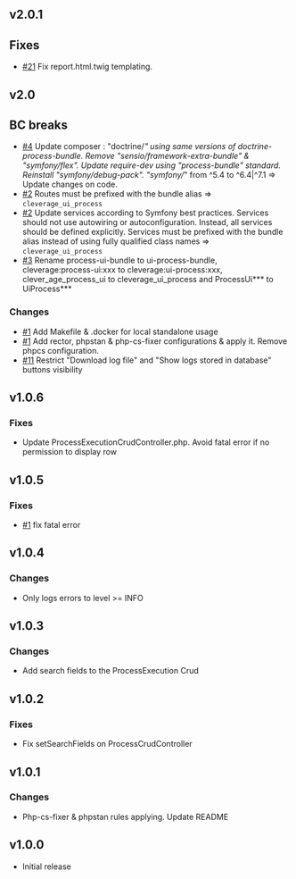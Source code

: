 v2.0.1
------

## Fixes

* [#21](https://github.com/cleverage/ui-process-bundle/issues/21) Fix report.html.twig templating.


v2.0
------

## BC breaks

* [#4](https://github.com/cleverage/ui-process-bundle/issues/4) Update composer : "doctrine/*" using same versions of doctrine-process-bundle. 
  Remove "sensio/framework-extra-bundle" & "symfony/flex". Update require-dev using "process-bundle" standard. Reinstall "symfony/debug-pack". 
  "symfony/*" from ^5.4 to ^6.4|^7.1 => Update changes on code.
* [#2](https://github.com/cleverage/ui-process-bundle/issues/2) Routes must be prefixed with the bundle alias  => `cleverage_ui_process`
* [#2](https://github.com/cleverage/ui-process-bundle/issues/2) Update services according to Symfony best practices. Services should not use autowiring or autoconfiguration. Instead, all services should be defined explicitly.
  Services must be prefixed with the bundle alias instead of using fully qualified class names => `cleverage_ui_process`
* [#3](https://github.com/cleverage/ui-process-bundle/issues/3) Rename process-ui-bundle to ui-process-bundle, 
  cleverage:process-ui:xxx to cleverage:ui-process:xxx, clever_age_process_ui to cleverage_ui_process and ProcessUi*** to UiProcess***

### Changes

* [#1](https://github.com/cleverage/ui-process-bundle/issues/1) Add Makefile & .docker for local standalone usage
* [#1](https://github.com/cleverage/ui-process-bundle/issues/1) Add rector, phpstan & php-cs-fixer configurations & apply it. Remove phpcs configuration.
* [#11](https://github.com/cleverage/ui-process-bundle/issues/11) Restrict "Download log file" and "Show logs stored in database" buttons visibility


v1.0.6
------

### Fixes

* Update ProcessExecutionCrudController.php. Avoid fatal error if no permission to display row

v1.0.5
------

### Fixes

* [#1](https://github.com/cleverage/processuibundle/issues/1) fix fatal error

v1.0.4
------

### Changes

* Only logs errors to level >= INFO

v1.0.3
------

### Changes

* Add search fields to the ProcessExecution Crud

v1.0.2
------

### Fixes

* Fix setSearchFields on ProcessCrudController

v1.0.1
------

### Changes

* Php-cs-fixer & phpstan rules applying. Update README

v1.0.0
------

* Initial release
